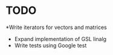 # TODO
*Write iterators for vectors and matrices
* Expand implementation of GSL linalg
* Write tests using Google test

